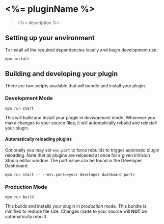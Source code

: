 # <%= pluginName %>

> <%= description %>

## Setting up your environment

To install all the required dependencies locally and begin development use:

```
npm install
```

## Building and developing your plugin

There are two scripts available that will bundle and install your plugin.

### Development Mode

```
npm run start
```

This will build and install your plugin in _development_ mode. Whenever you make
changes to your source files, it will automatically rebuild and reinstall your
plugin.

#### Automatically reloading plugins

Optionally you may set `env.port` to force rebuilds to trigger automatic plugin
reloading. Note that _all_ plugins are reloaded at once for a given InVision
Studio editor window. The port value can be found in the Developer Dashboard.

```
npm run start -- --env.port=<your developer dashboard port>
```

### Production Mode

```
npm run build
```

This builds and installs your plugin in _production_ mode. This bundle is
minified to reduce file size. Changes made to your source will **NOT** be
automatically rebuilt.
